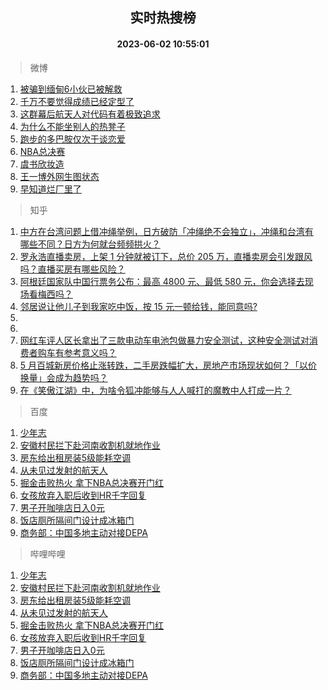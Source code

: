 <div align="center"><h2>实时热搜榜</h2><h4>2023-06-02 10:55:01</h4></div>

> 微博  

1. [被骗到缅甸6小伙已被解救](https://s.weibo.com/weibo?q=%23%E8%A2%AB%E9%AA%97%E5%88%B0%E7%BC%85%E7%94%B86%E5%B0%8F%E4%BC%99%E5%B7%B2%E8%A2%AB%E8%A7%A3%E6%95%91%23&t=31&band_rank=1&Refer=top)<br />
2. [千万不要觉得成绩已经定型了](https://s.weibo.com/weibo?q=%23%E5%8D%83%E4%B8%87%E4%B8%8D%E8%A6%81%E8%A7%89%E5%BE%97%E6%88%90%E7%BB%A9%E5%B7%B2%E7%BB%8F%E5%AE%9A%E5%9E%8B%E4%BA%86%23&t=31&band_rank=2&Refer=top)<br />
3. [这群幕后航天人对代码有着极致追求](https://s.weibo.com/weibo?q=%23%E8%BF%99%E7%BE%A4%E5%B9%95%E5%90%8E%E8%88%AA%E5%A4%A9%E4%BA%BA%E5%AF%B9%E4%BB%A3%E7%A0%81%E6%9C%89%E7%9D%80%E6%9E%81%E8%87%B4%E8%BF%BD%E6%B1%82%23&t=31&band_rank=3&Refer=top)<br />
4. [为什么不能坐别人的热凳子](https://s.weibo.com/weibo?q=%23%E4%B8%BA%E4%BB%80%E4%B9%88%E4%B8%8D%E8%83%BD%E5%9D%90%E5%88%AB%E4%BA%BA%E7%9A%84%E7%83%AD%E5%87%B3%E5%AD%90%23&t=31&band_rank=4&Refer=top)<br />
5. [跑步的多巴胺仅次于谈恋爱](https://s.weibo.com/weibo?q=%E8%B7%91%E6%AD%A5%E7%9A%84%E5%A4%9A%E5%B7%B4%E8%83%BA%E4%BB%85%E6%AC%A1%E4%BA%8E%E8%B0%88%E6%81%8B%E7%88%B1&t=31&band_rank=5&Refer=top)<br />
6. [NBA总决赛](https://s.weibo.com/weibo?q=NBA%E6%80%BB%E5%86%B3%E8%B5%9B&t=31&band_rank=6&Refer=top)<br />
7. [虞书欣妆造](https://s.weibo.com/weibo?q=%E8%99%9E%E4%B9%A6%E6%AC%A3%E5%A6%86%E9%80%A0&t=31&band_rank=7&Refer=top)<br />
8. [王一博外网生图状态](https://s.weibo.com/weibo?q=%23%E7%8E%8B%E4%B8%80%E5%8D%9A%E5%A4%96%E7%BD%91%E7%94%9F%E5%9B%BE%E7%8A%B6%E6%80%81%23&t=31&band_rank=8&Refer=top)<br />
9. [早知道烂厂里了](https://s.weibo.com/weibo?q=%E6%97%A9%E7%9F%A5%E9%81%93%E7%83%82%E5%8E%82%E9%87%8C%E4%BA%86&t=31&band_rank=9&Refer=top)<br />

> 知乎  

1. [中方在台湾问题上借冲绳举例，日方破防「冲绳绝不会独立」，冲绳和台湾有哪些不同？日方为何就台频频拱火？](https://www.zhihu.com/question/604246792)<br />
2. [罗永浩直播卖房，上架 1 分钟就被订下，总价 205 万，直播卖房会引发跟风吗？直播买房有哪些风险？](https://www.zhihu.com/question/604265383)<br />
3. [阿根廷国家队中国行票务公布：最高 4800 元、最低 580 元，你会选择去现场看梅西吗？](https://www.zhihu.com/question/604305667)<br />
4. [邻居说让他儿子到我家吃中饭，按 15 元一顿给钱，能同意吗?](https://www.zhihu.com/question/603469319)<br />
5. []()<br />
6. []()<br />
7. [网红车评人区长拿出了三款电动车电池包做暴力安全测试，这种安全测试对消费者购车有参考意义吗？](https://www.zhihu.com/question/604202511)<br />
8. [5 月百城新房价格止涨转跌，二手房跌幅扩大，房地产市场现状如何？「以价换量」会成为趋势吗？](https://www.zhihu.com/question/604220951)<br />
9. [在《笑傲江湖》中，为啥令狐冲能够与人人喊打的魔教中人打成一片？](https://www.zhihu.com/question/604133289)<br />

> 百度  

1. [少年志](https://www.baidu.com/s?wd=%E5%B0%91%E5%B9%B4%E5%BF%97&sa=fyb_news&rsv_dl=fyb_news)<br />
2. [安徽村民拦下赴河南收割机就地作业](https://www.baidu.com/s?wd=%E5%AE%89%E5%BE%BD%E6%9D%91%E6%B0%91%E6%8B%A6%E4%B8%8B%E8%B5%B4%E6%B2%B3%E5%8D%97%E6%94%B6%E5%89%B2%E6%9C%BA%E5%B0%B1%E5%9C%B0%E4%BD%9C%E4%B8%9A&sa=fyb_news&rsv_dl=fyb_news)<br />
3. [房东给出租房装5级能耗空调](https://www.baidu.com/s?wd=%E6%88%BF%E4%B8%9C%E7%BB%99%E5%87%BA%E7%A7%9F%E6%88%BF%E8%A3%855%E7%BA%A7%E8%83%BD%E8%80%97%E7%A9%BA%E8%B0%83&sa=fyb_news&rsv_dl=fyb_news)<br />
4. [从未见过发射的航天人](https://www.baidu.com/s?wd=%E4%BB%8E%E6%9C%AA%E8%A7%81%E8%BF%87%E5%8F%91%E5%B0%84%E7%9A%84%E8%88%AA%E5%A4%A9%E4%BA%BA&sa=fyb_news&rsv_dl=fyb_news)<br />
5. [掘金击败热火 拿下NBA总决赛开门红](https://www.baidu.com/s?wd=%E6%8E%98%E9%87%91%E5%87%BB%E8%B4%A5%E7%83%AD%E7%81%AB+%E6%8B%BF%E4%B8%8BNBA%E6%80%BB%E5%86%B3%E8%B5%9B%E5%BC%80%E9%97%A8%E7%BA%A2&sa=fyb_news&rsv_dl=fyb_news)<br />
6. [女孩放弃入职后收到HR千字回复](https://www.baidu.com/s?wd=%E5%A5%B3%E5%AD%A9%E6%94%BE%E5%BC%83%E5%85%A5%E8%81%8C%E5%90%8E%E6%94%B6%E5%88%B0HR%E5%8D%83%E5%AD%97%E5%9B%9E%E5%A4%8D&sa=fyb_news&rsv_dl=fyb_news)<br />
7. [男子开咖啡店日入0元](https://www.baidu.com/s?wd=%E7%94%B7%E5%AD%90%E5%BC%80%E5%92%96%E5%95%A1%E5%BA%97%E6%97%A5%E5%85%A50%E5%85%83&sa=fyb_news&rsv_dl=fyb_news)<br />
8. [饭店厕所隔间门设计成冰箱门](https://www.baidu.com/s?wd=%E9%A5%AD%E5%BA%97%E5%8E%95%E6%89%80%E9%9A%94%E9%97%B4%E9%97%A8%E8%AE%BE%E8%AE%A1%E6%88%90%E5%86%B0%E7%AE%B1%E9%97%A8&sa=fyb_news&rsv_dl=fyb_news)<br />
9. [商务部：中国多地主动对接DEPA](https://www.baidu.com/s?wd=%E5%95%86%E5%8A%A1%E9%83%A8%EF%BC%9A%E4%B8%AD%E5%9B%BD%E5%A4%9A%E5%9C%B0%E4%B8%BB%E5%8A%A8%E5%AF%B9%E6%8E%A5DEPA&sa=fyb_news&rsv_dl=fyb_news)<br />

> 哔哩哔哩  

1. [少年志](https://www.baidu.com/s?wd=%E5%B0%91%E5%B9%B4%E5%BF%97&sa=fyb_news&rsv_dl=fyb_news)<br />
2. [安徽村民拦下赴河南收割机就地作业](https://www.baidu.com/s?wd=%E5%AE%89%E5%BE%BD%E6%9D%91%E6%B0%91%E6%8B%A6%E4%B8%8B%E8%B5%B4%E6%B2%B3%E5%8D%97%E6%94%B6%E5%89%B2%E6%9C%BA%E5%B0%B1%E5%9C%B0%E4%BD%9C%E4%B8%9A&sa=fyb_news&rsv_dl=fyb_news)<br />
3. [房东给出租房装5级能耗空调](https://www.baidu.com/s?wd=%E6%88%BF%E4%B8%9C%E7%BB%99%E5%87%BA%E7%A7%9F%E6%88%BF%E8%A3%855%E7%BA%A7%E8%83%BD%E8%80%97%E7%A9%BA%E8%B0%83&sa=fyb_news&rsv_dl=fyb_news)<br />
4. [从未见过发射的航天人](https://www.baidu.com/s?wd=%E4%BB%8E%E6%9C%AA%E8%A7%81%E8%BF%87%E5%8F%91%E5%B0%84%E7%9A%84%E8%88%AA%E5%A4%A9%E4%BA%BA&sa=fyb_news&rsv_dl=fyb_news)<br />
5. [掘金击败热火 拿下NBA总决赛开门红](https://www.baidu.com/s?wd=%E6%8E%98%E9%87%91%E5%87%BB%E8%B4%A5%E7%83%AD%E7%81%AB+%E6%8B%BF%E4%B8%8BNBA%E6%80%BB%E5%86%B3%E8%B5%9B%E5%BC%80%E9%97%A8%E7%BA%A2&sa=fyb_news&rsv_dl=fyb_news)<br />
6. [女孩放弃入职后收到HR千字回复](https://www.baidu.com/s?wd=%E5%A5%B3%E5%AD%A9%E6%94%BE%E5%BC%83%E5%85%A5%E8%81%8C%E5%90%8E%E6%94%B6%E5%88%B0HR%E5%8D%83%E5%AD%97%E5%9B%9E%E5%A4%8D&sa=fyb_news&rsv_dl=fyb_news)<br />
7. [男子开咖啡店日入0元](https://www.baidu.com/s?wd=%E7%94%B7%E5%AD%90%E5%BC%80%E5%92%96%E5%95%A1%E5%BA%97%E6%97%A5%E5%85%A50%E5%85%83&sa=fyb_news&rsv_dl=fyb_news)<br />
8. [饭店厕所隔间门设计成冰箱门](https://www.baidu.com/s?wd=%E9%A5%AD%E5%BA%97%E5%8E%95%E6%89%80%E9%9A%94%E9%97%B4%E9%97%A8%E8%AE%BE%E8%AE%A1%E6%88%90%E5%86%B0%E7%AE%B1%E9%97%A8&sa=fyb_news&rsv_dl=fyb_news)<br />
9. [商务部：中国多地主动对接DEPA](https://www.baidu.com/s?wd=%E5%95%86%E5%8A%A1%E9%83%A8%EF%BC%9A%E4%B8%AD%E5%9B%BD%E5%A4%9A%E5%9C%B0%E4%B8%BB%E5%8A%A8%E5%AF%B9%E6%8E%A5DEPA&sa=fyb_news&rsv_dl=fyb_news)<br />
